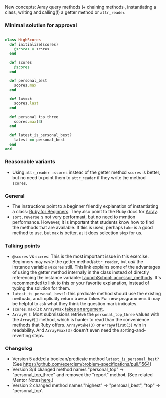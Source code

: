 New concepts: Array query methods (+ chaining methods), instantiating a class, writing and calling(!) a getter method or `attr_reader`.

### Minimal solution for approval

```ruby

class HighScores
  def initialize(scores)
    @scores = scores
  end

  def scores
    @scores
  end

  def personal_best
    scores.max
  end

  def latest
    scores.last
  end

  def personal_top_three
    scores.max(3)
  end

  def latest_is_personal_best?
    latest == personal_best
  end
end
```

### Reasonable variants
 - Using `attr_reader :scores` instead of the getter method `scores` is better, but no need to point them to `attr_reader` if they write the method `scores`.

### General
- The instructions point to a beginner friendly explanation of instantiating a class: [Ruby for Beginners](http://ruby-for-beginners.rubymonstas.org/writing_classes/initializers.html). They also point to the Ruby docs for [Array](https://ruby-doc.org/core/Array.html).
- `sort.reverse` is not very performant, but no need to mention performance.  However, it is important that students know how to find the methods that are available.  If this is used, perhaps `take` is a good method to use, but `max` is better, as it does selection step for us.

### Talking points
- `@scores` vs `scores`: This is the most important issue in this exercise. Beginners may _write_ the getter method/`attr_reader`, but _call_ the instance variable `@scores` still. This link explains some of the advantages of using the getter method internally in the class instead of directly referencing the instance variable: [LaunchSchool: accessor_methods](https://launchschool.com/books/oo_ruby/read/classes_and_objects_part1#accessormethodsinaction). It's recommended to link to this or your favorite explanation, instead of typing the solution for them.
- `latest_is_personal_best?`: this predicate method should use the existing methods, and implicitly return true or false. For new programmers it may be helpful to ask what they think the question mark indicates.
- `scores.max(3)`: `Array#max` [takes an argument](https://ruby-doc.org/core/Array.html#method-i-max).
- `Array#[]`: Most submissions retrieve the `personal_top_three` values with the `Array#[]` method, which is harder to read than the convenience methods that Ruby offers. `Array#take(3)` or `Array#first(3)` win in readability. And `Array#max(3)` doesn't even need the sorting-and-reverting steps.

### Changelog
- Version 5 added a boolean/predicate method `latest_is_personal_best?` (See https://github.com/exercism/problem-specifications/pull/1564)
- Version 3/4 changed method names "personal_top" -> "personal_top_three" and removed the "report" method. (See related Mentor Notes [here](https://github.com/exercism/website-copy/blob/aa66a176756313687baf214bbb051e1c3fc0f832/tracks/ruby/exercises/high-scores/mentoring.md).)
- Version 2 changed method names "highest" -> "personal_best", "top" -> "personal_top".
